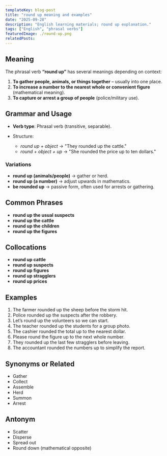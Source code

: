 ```yaml
---
templateKey: blog-post
title: "round up meaning and examples"
date: "2025-09-28"
description: "English learning materials; round up explanation."
tags: ["English", "phrasal verbs"]
featuredImage: ./round-up.png
relatedPosts:
---
```


## Meaning

The phrasal verb **“round up”** has several meanings depending on context:

1. **To gather people, animals, or things together** – usually into one place.
2. **To increase a number to the nearest whole or convenient figure** (mathematical meaning).
3. **To capture or arrest a group of people** (police/military use).

## Grammar and Usage

- **Verb type**: Phrasal verb (transitive, separable).
- Structure:

  - _round up + object_ → "They rounded up the cattle."
  - _round + object + up_ → "She rounded the price up to ten dollars."

### Variations

- **round up (animals/people)** → gather or herd.
- **round up (a number)** → adjust upwards in mathematics.
- **be rounded up** → passive form, often used for arrests or gathering.

## Common Phrases

- **round up the usual suspects**
- **round up the cattle**
- **round up the children**
- **round up the figures**

## Collocations

- **round up cattle**
- **round up suspects**
- **round up figures**
- **round up stragglers**
- **round up prices**

## Examples

1. The farmer rounded up the sheep before the storm hit.
2. Police rounded up the suspects after the robbery.
3. Let’s round up the volunteers so we can start.
4. The teacher rounded up the students for a group photo.
5. The cashier rounded the total up to the nearest dollar.
6. Please round the figure up to the next whole number.
7. They rounded up the last few stragglers before leaving.
8. The accountant rounded the numbers up to simplify the report.

## Synonyms or Related

- Gather
- Collect
- Assemble
- Herd
- Summon
- Arrest

## Antonym

- Scatter
- Disperse
- Spread out
- Round down (mathematical opposite)
